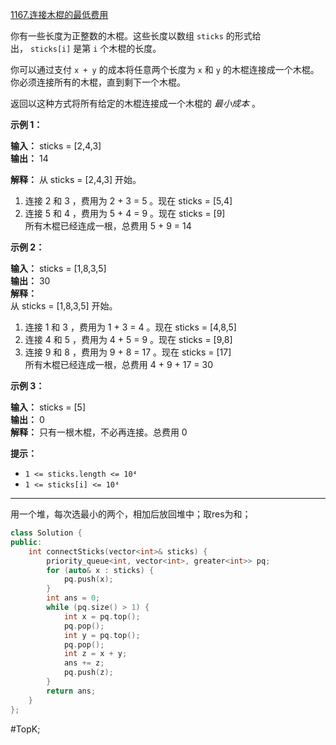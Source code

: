 [1167.连接木棍的最低费用](https://leetcode.cn/problems/minimum-cost-to-connect-sticks/description/)

你有一些长度为正整数的木棍。这些长度以数组 `sticks` 的形式给出， `sticks[i]` 是第 `i` 个木棍的长度。

你可以通过支付 `x + y` 的成本将任意两个长度为 `x` 和 `y` 的木棍连接成一个木棍。你必须连接所有的木棍，直到剩下一个木棍。

返回以这种方式将所有给定的木棍连接成一个木棍的 _最小成本_ 。

**示例 1：**

**输入：** sticks = [2,4,3]  
**输出：** 14  

**解释：**
从 sticks = [2,4,3] 开始。  
1. 连接 2 和 3 ，费用为 2 + 3 = 5 。现在 sticks = [5,4]  
2. 连接 5 和 4 ，费用为 5 + 4 = 9 。现在 sticks = [9]  
所有木棍已经连成一根，总费用 5 + 9 = 14

**示例 2：**

**输入：** sticks = [1,8,3,5]  
**输出：** 30  
**解释：**  
从 sticks = [1,8,3,5] 开始。   
1. 连接 1 和 3 ，费用为 1 + 3 = 4 。现在 sticks = [4,8,5]  
2. 连接 4 和 5 ，费用为 4 + 5 = 9 。现在 sticks = [9,8]  
3. 连接 9 和 8 ，费用为 9 + 8 = 17 。现在 sticks = [17]  
所有木棍已经连成一根，总费用 4 + 9 + 17 = 30  

**示例 3：**

**输入：** sticks = [5]  
**输出：** 0  
**解释：** 只有一根木棍，不必再连接。总费用 0  

**提示：**

- `1 <= sticks.length <= 10⁴`
- `1 <= sticks[i] <= 10⁴`

---- ----
用一个堆，每次选最小的两个，相加后放回堆中；取res为和；
```cpp
class Solution {
public:
    int connectSticks(vector<int>& sticks) {
        priority_queue<int, vector<int>, greater<int>> pq;
        for (auto& x : sticks) {
            pq.push(x);
        }
        int ans = 0;
        while (pq.size() > 1) {
            int x = pq.top();
            pq.pop();
            int y = pq.top();
            pq.pop();
            int z = x + y;
            ans += z;
            pq.push(z);
        }
        return ans;
    }
};
```
#TopK;